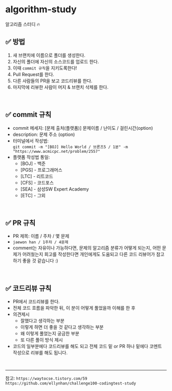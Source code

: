 # algorithm-study
알고리즘 스터디 🔥
<br/>

## ✅ 방법
1. 새 브랜치에 이름으로 폴더를 생성한다.
2. 자신의 폴더에 자신의 소스코드를 업로드 한다.
3. 이때 `commit 규칙`을 지키도록한다!
4. Pull Request를 한다.
5. 다른 사람들의 PR을 보고 코드리뷰를 한다.
6. 마지막에 리뷰한 사람이 머지 & 브랜치 삭제를 한다.
<br/>

## ✅ commit 규칙
- commit 메세지: [문제 출처(플랫폼)] 문제이름 / 난이도 / 걸린시간(option)
- description: 문제 주소 (option)
- 터미널에서 작성법:<br/>
`git commit -m "[BOJ] Hello World / 브론즈5 / 1분" -m "https://www.acmicpc.net/problem/2557"`
- 플랫폼 작성법 통일:
  - [BOJ] - 백준
  - [PGS] - 프로그래머스
  - [LTC] - 리트코드
  - [CFS] - 코드포스
  - [SEA] - 삼성SW Expert Academy
  - [ETC] - 그외
<br/>

## ✅ PR 규칙
- PR 제목: 이름 / 주차 / 몇 문제
- `jaewon han / 1주차 / 4문제`
- comment는 자유이나 가능하다면, 문제의 알고리즘 분류가 어떻게 되는지,
어떤 문제가 어려웠는지 회고를 작성한다면 개인에게도 도움되고 다른 코드 리뷰어가 참고하기 좋을 것 같습니다 :)
<br/>

## ✅ 코드리뷰 규칙
- PR에서 코드리뷰를 한다.
- 전체 코드 흐름을 파악한 뒤, 이 분이 어떻게 풀었을까 이해를 한 후
- 의견제시
  - 잘했다고 생각하는 부분
  - 이렇게 하면 더 좋을 것 같다고 생각하는 부분
  - 왜 이렇게 풀었는지 궁금한 부분
  - 또 다른 풀이 방식 제시
- 코드의 일부분에다 코드리뷰를 해도 되고 전체 코드 밑 or PR 하나 밑에다 코멘트 작성으로 리뷰를 해도 됩니다.
<br/>

---
참고: `https://waytocse.tistory.com/59` `https://github.com/ellynhan/challenge100-codingtest-study`
